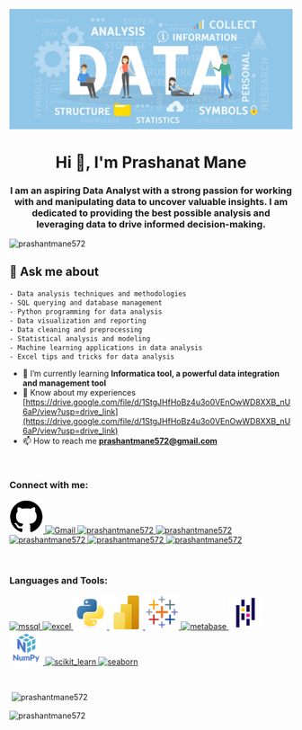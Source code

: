 ![Data Analyst](https://github.com/prashantmane572/prashantmane572/blob/main/data1.jpg)

<h1 align="center">Hi 👋, I'm Prashanat Mane</h1>
<h3 align="center">I am an aspiring Data Analyst with a strong passion for working with and manipulating data to uncover valuable insights. I am dedicated to providing the best possible analysis and leveraging data to drive informed decision-making.</h3>

<p align="left"> <img src="https://komarev.com/ghpvc/?username=prashantmane572&label=Profile%20views&color=0e75b6&style=flat" alt="prashantmane572" /> </p>


## 💬 Ask me about 
  
    - Data analysis techniques and methodologies
    - SQL querying and database management
    - Python programming for data analysis
    - Data visualization and reporting
    - Data cleaning and preprocessing
    - Statistical analysis and modeling
    - Machine learning applications in data analysis
    - Excel tips and tricks for data analysis

- 🌱 I’m currently learning **Informatica tool, a powerful data integration and management tool**
- 📄 Know about my experiences [https://drive.google.com/file/d/1StgJHfHoBz4u3o0VEnOwWD8XXB_nU6aP/view?usp=drive_link](https://drive.google.com/file/d/1StgJHfHoBz4u3o0VEnOwWD8XXB_nU6aP/view?usp=drive_link)
- 📫 How to reach me **prashantmane572@gmail.com**



<br>
<!--- Contact with me -->
<h3 align="left">Connect with me:</h3>
<p align="left">
  <a href="https://github.com/prashantmane572" target="_blank" rel="noreferrer">
    <img src="https://github.com/prashantmane572/prashantmane572/blob/main/GitHub_Invertocat_Logo.svg.png" alt="GitHub" height="60" width="60"/>
  </a>    
  <a href="mailto:prashantmane572@gmail.com" target="_blank" rel="noreferrer">
    <img src="https://www.vectorlogo.zone/logos/gmail/gmail-icon.svg" alt="Gmail" height="60" width="60"/>
  </a>  
    <a href="https://linkedin.com/in/prashantmane572" target="_blank" rel="noreferrer">
    <img src="https://raw.githubusercontent.com/rahuldkjain/github-profile-readme-generator/master/src/images/icons/Social/linked-in-alt.svg" alt="prashantmane572" height="60" width="60" />
  </a>
  <a href="https://twitter.com/prashantmane572" target="_blank" rel="noreferrer">
    <img src="https://upload.wikimedia.org/wikipedia/commons/6/6f/Logo_of_Twitter.svg" alt="prashantmane572" height="60" width="60" />
  </a>
    <a href="https://kaggle.com/prashantmane572" target="_blank" rel="noreferrer">
    <img src="https://raw.githubusercontent.com/rahuldkjain/github-profile-readme-generator/master/src/images/icons/Social/kaggle.svg" alt="prashantmane572" height="60" width="60" />
  </a>
  <a href="https://www.hackerrank.com/prashantmane572" target="_blank" rel="noreferrer">
    <img src="https://raw.githubusercontent.com/rahuldkjain/github-profile-readme-generator/master/src/images/icons/Social/hackerrank.svg" alt="prashantmane572" height="60" width="60" />
  </a>
  <a href="https://www.leetcode.com/prashantmane572" target="_blank" rel="noreferrer">
    <img src="https://raw.githubusercontent.com/rahuldkjain/github-profile-readme-generator/master/src/images/icons/Social/leet-code.svg" alt="prashantmane572" height="60" width="60" />
  </a>
</p>

<br>


<!--<h3 align="left">Connect with me:</h3>
<p align="left">
  <a href="https://github.com/prashantmane572" target="_blank" rel="noreferrer">
    <img align="center" src="https://github.com/prashantmane572/prashantmane572/blob/main/GitHub_Invertocat_Logo.svg.png" alt="GitHub" height="60" width="60"/>
  </a>    
  <a href="mailto:prashantmane572@gmail.com" target="_blank" rel="noreferrer">
    <img align="center" src="https://www.vectorlogo.zone/logos/gmail/gmail-icon.svg" alt="Gmail" height="60" width="60"/>
  </a>  
    <a href="https://linkedin.com/in/prashantmane572" target="_blank" rel="noreferrer">
    <img align="center" src="https://raw.githubusercontent.com/rahuldkjain/github-profile-readme-generator/master/src/images/icons/Social/linked-in-alt.svg" alt="prashantmane572" height="60" width="60" />
  </a>
  <a href="https://twitter.com/prashantmane572" target="_blank" rel="noreferrer">
    <img align="center" src="https://upload.wikimedia.org/wikipedia/commons/6/6f/Logo_of_Twitter.svg" alt="prashantmane572" height="60" width="60" />
  </a>
    <a href="https://kaggle.com/prashantmane572" target="_blank" rel="noreferrer">
    <img align="center" src="https://raw.githubusercontent.com/rahuldkjain/github-profile-readme-generator/master/src/images/icons/Social/kaggle.svg" alt="prashantmane572" height="60" width="60" />
  </a>
  <a href="https://www.hackerrank.com/prashantmane572" target="_blank" rel="noreferrer">
    <img align="center" src="https://raw.githubusercontent.com/rahuldkjain/github-profile-readme-generator/master/src/images/icons/Social/hackerrank.svg" alt="prashantmane572" height="60" width="60" />
  </a>
  <a href="https://www.leetcode.com/prashantmane572" target="_blank" rel="noreferrer">
    <img align="center" src="https://raw.githubusercontent.com/rahuldkjain/github-profile-readme-generator/master/src/images/icons/Social/leet-code.svg" alt="prashantmane572" height="60" width="60" />
  </a>
</p>
-->

<!--- Languages and Toold -->
<h3 align="left">Languages and Tools:</h3>
<p align="left">
  
  <a href="https://www.microsoft.com/en-us/sql-server" target="_blank" rel="noreferrer">
    <img src="https://upload.wikimedia.org/wikipedia/de/8/8c/Microsoft_SQL_Server_Logo.svg" alt="mssql" width="60" height="60"/>
  </a>
  <a href="https://www.microsoft.com/en-us/microsoft-365/excel" target="_blank" rel="noreferrer">
    <img src="https://upload.wikimedia.org/wikipedia/commons/3/34/Microsoft_Office_Excel_%282019%E2%80%93present%29.svg" alt="excel" width="60" height="60"/>
  </a>
    <a href="https://www.python.org" target="_blank" rel="noreferrer">
    <img src="https://raw.githubusercontent.com/devicons/devicon/master/icons/python/python-original.svg" alt="python" width="60" height="60"/>
  </a>
    <a href="https://powerbi.microsoft.com/" target="_blank" rel="noreferrer">
    <img src="https://github.com/prashantmane572/prashantmane572/blob/main/Power_BI_logo.svg.png" alt="powerbi" width="60" height="60"/>
  </a>
    <a href="https://www.tableau.com/" target="_blank" rel="noreferrer">
    <img src="https://github.com/prashantmane572/prashantmane572/blob/main/Tableau.png" alt="tableau" width="60" height="60"/>
  </a>
    <a href="https://www.metabase.com/" target="_blank" rel="noreferrer">
    <img src="https://www.vectorlogo.zone/logos/metabase/metabase-icon.svg" alt="metabase" width="60" height="60"/>
  </a>
  <a href="https://pandas.pydata.org/" target="_blank" rel="noreferrer">
    <img src="https://raw.githubusercontent.com/devicons/devicon/2ae2a900d2f041da66e950e4d48052658d850630/icons/pandas/pandas-original.svg" alt="pandas" width="60" height="60"/>
  </a>
  <a href="https://numpy.org/" target="_blank" rel="noreferrer">
    <img src="https://github.com/prashantmane572/prashantmane572/blob/main/Numpy%20logo.png" alt="numpy" width="60" height="60"/>
  </a>
  <a href="https://scikit-learn.org/" target="_blank" rel="noreferrer">
    <img src="https://upload.wikimedia.org/wikipedia/commons/0/05/Scikit_learn_logo_small.svg" alt="scikit_learn" width="60" height="60"/>
  </a>
  <a href="https://seaborn.pydata.org/" target="_blank" rel="noreferrer">
    <img src="https://seaborn.pydata.org/_images/logo-mark-lightbg.svg" alt="seaborn" width="60" height="60"/>
  </a>
</p>

<br>


<p>&nbsp;<img align="center" src="https://github-readme-stats.vercel.app/api?username=prashantmane572&show_icons=true&locale=en" alt="prashantmane572" /></p>

<p><img align="center" src="https://github-readme-streak-stats.herokuapp.com/?user=prashantmane572&" alt="prashantmane572" /></p>

